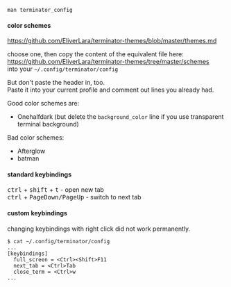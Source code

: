 ```
man terminator_config
```

#### color schemes

https://github.com/EliverLara/terminator-themes/blob/master/themes.md

choose one, then copy the content of the equivalent file here:\
https://github.com/EliverLara/terminator-themes/tree/master/schemes \
into your `~/.config/terminator/config`

But don't paste the header in, too.\
Paste it into your current profile and comment out lines you already had.


Good color schemes are:
- Onehalfdark (but delete the `background_color` line if you use transparent terminal background)

Bad color schemes:
- Afterglow
- batman

#### standard keybindings

<kbd>ctrl</kbd> + <kbd>shift</kbd> + <kbd>t</kbd> - open new tab\
<kbd>ctrl</kbd> + <kbd>PageDown/PageUp</kbd> - switch to next tab

#### custom keybindings

changing keybindings with right click did not work permanently.

```
$ cat ~/.config/terminator/config
...
[keybindings]
  full_screen = <Ctrl><Shift>F11
  next_tab = <Ctrl>Tab
  close_term = <Ctrl>w
...
```
